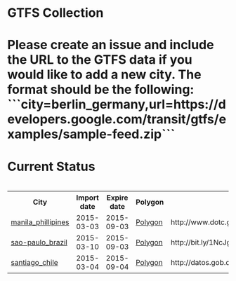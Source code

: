 <h1>GTFS Collection<h1/><p>Please create an issue and include the URL to the GTFS data if you would like to add a new city. The format should be the following: <br>```city=berlin_germany,url=https://developers.google.com/transit/gtfs/examples/sample-feed.zip```<p/><h1>Current Status<h1/><table><tr><th>City</th><th>Import date</th><th>Expire date</th><th>Polygon</th><th>Source</th></tr><tr><td><a href="https://github.com/gtfs-collection/manila_phillipines">manila_phillipines</a></td><td>2015-03-03</td><td>2015-09-03</td><td><a href="https://github.com/gtfs-collection/overview/blob/master/polygons/manila_phillipines.geojson">Polygon</a></td><td>http://www.dotc.gov.ph/images/Open_Data/gtfs_884416.zip</td><tr><td><a href="https://github.com/gtfs-collection/sao-paulo_brazil">sao-paulo_brazil</a></td><td>2015-03-10</td><td>2015-09-03</td><td><a href="https://github.com/gtfs-collection/overview/blob/master/polygons/sao-paulo_brazil.geojson">Polygon</a></td><td>http://bit.ly/1NcJg1c</td><tr><td><a href="https://github.com/gtfs-collection/santiago_chile">santiago_chile</a></td><td>2015-03-04</td><td>2015-09-04</td><td><a href="https://github.com/gtfs-collection/overview/blob/master/polygons/santiago_chile.geojson">Polygon</a></td><td>http://datos.gob.cl/recursos/download/3981</td></table>
